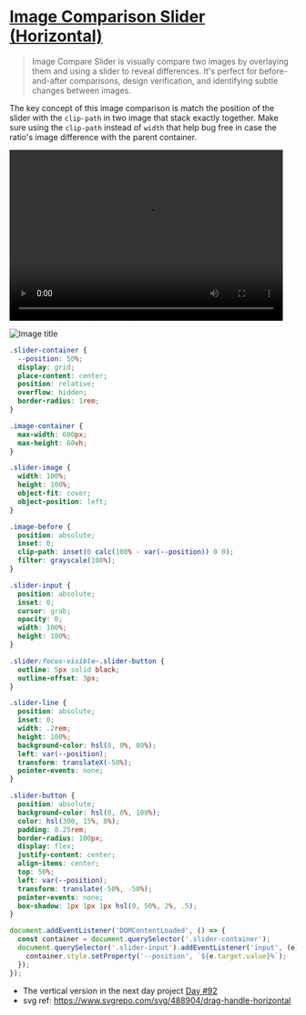 # [Image Comparison Slider (Horizontal)](https://www.w3schools.com/howto/howto_js_image_comparison.asp)

> Image Compare Slider is visually compare two images by overlaying them and using a slider to reveal differences. It's perfect for before-and-after comparisons, design verification, and identifying subtle changes between images.

The key concept of this image comparison is match the position of the slider with the `clip-path` in two image that stack exactly together. Make sure using the `clip-path` instead of `width` that help bug free in case the ratio's image difference with the parent container.

<video width="480" height="300" controls>
  <source src="screenshot.mp4" type="video/mp4">
</video>

![Image title](output.gif)

```css
.slider-container {
  --position: 50%;
  display: grid;
  place-content: center;
  position: relative;
  overflow: hidden;
  border-radius: 1rem;
}

.image-container {
  max-width: 600px;
  max-height: 60vh;
}

.slider-image {
  width: 100%;
  height: 100%;
  object-fit: cover;
  object-position: left;
}

.image-before {
  position: absolute;
  inset: 0;
  clip-path: inset(0 calc(100% - var(--position)) 0 0);
  filter: grayscale(100%);
}

.slider-input {
  position: absolute;
  inset: 0;
  cursor: grab;
  opacity: 0;
  width: 100%;
  height: 100%;
}

.slider:focus-visible~.slider-button {
  outline: 5px solid black;
  outline-offset: 3px;
}

.slider-line {
  position: absolute;
  inset: 0;
  width: .2rem;
  height: 100%;
  background-color: hsl(0, 0%, 80%);
  left: var(--position);
  transform: translateX(-50%);
  pointer-events: none;
}

.slider-button {
  position: absolute;
  background-color: hsl(0, 0%, 100%);
  color: hsl(300, 15%, 8%);
  padding: 0.25rem;
  border-radius: 100px;
  display: flex;
  justify-content: center;
  align-items: center;
  top: 50%;
  left: var(--position);
  transform: translate(-50%, -50%);
  pointer-events: none;
  box-shadow: 1px 1px 1px hsl(0, 50%, 2%, .5);
}
```

```js
document.addEventListener('DOMContentLoaded', () => {
  const container = document.querySelector('.slider-container');
  document.querySelector('.slider-input').addEventListener('input', (e) => {
    container.style.setProperty('--position', `${e.target.value}%`);
  });
});
```

- The vertical version in the next day project [Day #92](../092.Vertical%20Image%20Comparison%20Slider/)
- svg ref: https://www.svgrepo.com/svg/488904/drag-handle-horizontal
